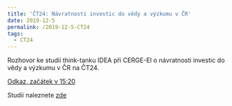 ```yaml
---
title: 'ČT24: Návratnosti investic do vědy a výzkumu v ČR'
date: 2019-12-5
permalink: /2019-12-5-CT24
tags:
  - CT24
---
```


Rozhovor ke studii think-tanku IDEA při CERGE-EI o návratnosti investic do vědy a výzkumu v ČR na ČT24.

[Odkaz, začátek v 15:20](https://www.ceskatelevize.cz/porady/10101491767-studio-ct24/219411058321205/)

Studii naleznete [zde](https://idea.cerge-ei.cz/studies/navratnost-soukromych-a-verejnych-vydaju-na-podnikatelsky-vyzkum-a-vyvoj-v-ceske-republice)
